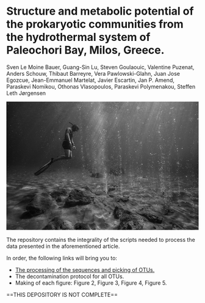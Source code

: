 # Structure and metabolic potential of the prokaryotic communities from the hydrothermal system of Paleochori Bay, Milos, Greece.
Sven Le Moine Bauer, Guang-Sin Lu, Steven Goulaouic, Valentine Puzenat, Anders Schouw, Thibaut Barreyre, Vera Pawlowski-Glahn, Juan Jose Egozcue, Jean-Emmanuel Martelat, Javier Escartin, Jan P. Amend, Paraskevi Nomikou, Othonas Vlasopoulos, Paraskevi Polymenakou, Steffen Leth Jørgensen

![](Picture_bubles.jpg)



The repository contains the integrality of the scripts needed to process the data presented in the aforementioned article.

In order, the following links will bring you to:
- [The processing of the sequences and picking of OTUs.](https://github.com/MeinzBeur/LeMoineBauer-2022-Milos/blob/main/Pipeline%20explanations.md)
- The decontamination protocol for all OTUs.
- Making of each figure: Figure 2, Figure 3, Figure 4, Figure 5. 


==THIS DEPOSITORY IS NOT COMPLETE==

